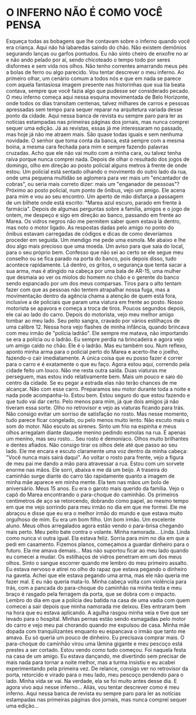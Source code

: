 # O INFERNO NÃO É COMO VOCÊ PENSA
Esqueça todas as bobagens que lhe contavam sobre o inferno quando você era criança.
Aqui não há labaredas saindo do chão.
Não existem demônios segurando lanças ou garfos pontudos.
Eu não sinto cheiro de enxofre no ar e não ando pelado por aí, sendo chicoteado o tempo todo por seres disformes e sem vida nos olhos.
Não tenho correntes amarrando meus pés a bolas de ferro ou algo parecido.
Vou tentar descrever o meu inferno.
Ao primeiro olhar, um cenário comum a todos nós e que em nada se parece com aquela fantasiosa imagem presente nas historinhas que sua tia beata contava, sempre que você fazia algo que pudesse ser considerado pecado.
O meu inferno começa aqui nessa esquina movimentada de Belo Horizonte, onde todos os dias transitam centenas, talvez milhares de carros e pessoas apressadas sem tempo para sequer reparar na arquitetura variada desse ponto da cidade.
Aqui nessa banca de revista eu sempre paro para ler as notícias estampadas nas primeiras páginas dos jornais, mas nunca comprei sequer uma edição.
Já as revistas, essas já me interessaram no passado, mas hoje já não me atraem mais.
São quase todas iguais e sem nenhuma novidade.
O senhor que toma conta da banca, está sempre com a mesma boina, a mesma cara fechada para mim e sempre fazendo palavras cruzadas.
Acho que ele não vai muito com a minha cara, ou talvez tenha raiva porque nunca comprei nada.
Depois de olhar o resultado dos jogos de domingo, olho em direção ao posto policial alguns metros à frente de onde estou.
Um policial está sentado olhando o movimento do outro lado da rua, onde uma pequena multidão se aglomera para ver mais um "encantador de cobras", ou seria mais correto dizer: mais um "enganador de pessoas"? Próximo ao posto policial, num ponto de ônibus, vejo um amigo.
Ele acena para mim e vou ao seu encontro.
Um aperto de mão disfarça a passagem de um bilhete onde está escrito: "Marea azul escuro, parado em frente à farmácia".
Depois de algumas perguntas sobre a família, amigos e o jogo de ontem, me despeço e sigo em direção ao banco, passando em frente ao Marea.
Os vidros negros não me permitem saber quem estava lá dentro, mas noto o motor ligado.
As respostas dadas pelo amigo no ponto do ônibus estavam carregadas de códigos e dicas de como deveríamos proceder em seguida.
Um mendigo me pede uma esmola.
Me abaixo e lhe dou algo mais precioso que uma moeda.
Um aviso para que saia do local, para o seu próprio bem.
Confesso que não sei ao certo se ele segue meu conselho ou se fica parado na porta do banco, pois depois disso, tudo acontece rapidamente.
Lá dentro, os gritos, o segurança que tenta sacar a sua arma, mas é atingido na cabeça por uma bala de AR-15, uma mulher que desmaia ao ver os miolos do homem no chão e o gerente do banco sendo espancado por um dos meus comparsas.
Tiros para o alto tentam fazer com que as pessoas não tentem atrapalhar nossa fuga, mas a movimentação dentro da agência chama a atenção de quem está fora, inclusive a de policiais que param uma viatura em frente ao posto.
Nosso motorista se apavora e começa a troca de tiros.
Poucos segundos depois, ele cai ao lado do carro.
Depois do motorista, vejo meu melhor amigo tombar ao meu lado.
Seu peito sangra, cravado por vários estilhaços de uma calibre 12.
Nessa hora vejo flashes de minha infância, quando brincava com meu irmão de "polícia ladrão".
Ele sempre me matava, não importando se era a polícia ou o ladrão.
Eu sempre perdia na brincadeira e agora vejo um amigo caído no chão.
Ele é o ladrão.
Mas eu também sou.
Num reflexo, aponto minha arma para o policial perto do Marea e acerto-lhe o joelho, fazendo-o cair imediatamente.
A única coisa que eu posso fazer é correr para o carro e é exatamente o que eu faço.
Agora estou aqui, correndo pela cidade feito um louco.
Não me resta outra saída.
Duas viaturas me perseguem, mas estou indo relativamente bem.
Mais um pouco e saio do centro da cidade.
Se eu pegar a estrada elas não terão chances de me alcançar.
Não com esse carro.
Preparamos seu motor durante toda a noite e nada pode acompanha-lo.
Estou bem.
Estou seguro do que estou fazendo e que tudo vai dar certo.
Pelo menos para mim, já que dois amigos já não tiveram essa sorte.
Olho no retrovisor e vejo as viaturas ficando para trás.
Não consigo evitar um sorriso de satisfação no rosto.
Mas nesse momento, tudo parece ficar congelado, ou pelo menos muito lento.
Não escuto mais o som do motor.
Não escuto as sirenes.
Sinto um frio na espinha e meus olhos arregalam diante daquele menino pedindo esmolas na rua.
É apenas um menino, mas seu rosto...
Seu rosto é demoníaco.
Olhos muito brilhantes e dentes afiados.
Não consigo tirar os olhos dele até que passo ao seu lado.
Ele me encara e escuto claramente uma voz dentro da minha cabeça: "Você nunca mais sairá daqui".
Ao voltar o rosto para frente, vejo a figura de meu pai me dando a mão para atravessar a rua.
Estou com um sorvete enorme nas mãos.
Ele sorri, abaixa e me dá um beijo.
A traseira do caminhão surge diante do carro tão rapidamente quanto a imagem de minha mãe aparece em minha mente.
Ela tem nas mãos um bolo de aniversário.
Meus 15 anos.
Eu era o garoto mais querido da família.
Vejo o capô do Marea encontrando o para-choque do caminhão.
Os primeiros centímetros de aço se retorcendo, dobrando como papel, ao mesmo tempo em que me vejo sorrindo para meu irmão no dia em que me formei.
Ele me abraçou e disse que eu era o melhor irmão do mundo e que estava muito orgulhoso de mim.
Eu era um bom filho.
Um bom irmão.
Um excelente aluno.
Meus olhos arregalados agora estão vendo o para-brisa chegando mais perto.
Meu peito bate contra o volante.
Minha namorada...
Linda.
Linda como nunca vi outra igual.
Ela estava feliz.
Sorria para mim no dia em que a pedi em casamento.
Fizemos planos, começamos a guardar dinheiro para o futuro.
Ela me amava demais...
Mas não suportou ficar ao meu lado quando eu comecei a mudar.
Os estilhaços de vidros penetram em um dos meus olhos.
Sinto o sangue escorrer quando me lembro do meu primeiro assalto.
Eu estava nervoso e atirei no olho do rapaz que estava pegando o dinheiro na gaveta.
Achei que ele estava pegando uma arma, mas ele não queria me fazer mal.
E eu não queria mata-lo.
Minha cabeça volta com violência para trás, com a pancada do para-choque do caminhão na minha testa e meu braço é rasgado pela ferragem da porta, que se dobra com o impacto.
Lembro do dia em que a polícia deu batida na casa de uma vadia com quem comecei a sair depois que minha namorada me deixou.
Eles entraram bem na hora que eu estava aplicando.
A agulha rasgou minha veia e tive que ser levado para o hospital.
Minhas pernas estão sendo esmagadas pelo motor do carro e vejo meu pai chorando quando me expulsou de casa.
Minha mãe dopada com tranquilizantes enquanto eu espancava o irmão que tanto me amava.
Eu só queria um pouco de dinheiro.
Eu precisava comprar mais.
O para-choque do caminhão virou uma lâmina gigante e meu pescoço está prestes a ser cortado.
Estou vendo como tudo começou.
Foi naquela festa na casa de um amigo.
Eu estava dançando, me divertindo sem precisar de mais nada para tornar a noite melhor, mas a turma insistiu e eu acabei experimentando pela primeira vez.
De relance, consigo ver no retrovisor da porta, retorcido e virado para o meu lado, meu pescoço pendendo para o lado.
Minha vida se vai.
Na verdade, ela se foi muito antes desse dia.
E agora vivo aqui nesse inferno...
Aliás, vou tentar descrever como é meu inferno.
Aqui nessa banca de revista eu sempre paro para ler as notícias estampadas nas primeiras páginas dos jornais, mas nunca comprei sequer uma edição...